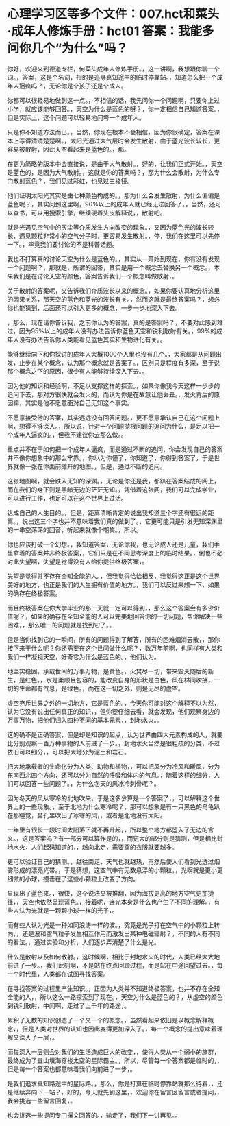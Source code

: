 # 心理学习区等多个文件：007.hct和菜头·成年人修炼手册：hct01 答案：我能多问你几个“为什么”吗？

你好，欢迎来到德道专栏，何菜头成年人修炼手册。，这一讲啊，我想跟你聊一个词。，答案，这是个名词，指的是追寻真知途中的临时停靠站。，知道怎么把一个成年人逼疯吗？，无论你是个孩子还是个成人。

你都可以很轻易地做到这一点。，不相信的话，我先问你一个问题啊，只要你上过小学，就应该能够回答。，天空为什么是蓝色的呀？，你一定相信自己知道答案。，但是实际上，这个问题可以轻易地问垮一个成年人。

只是你不知道方法而已。，当然，你现在根本不会相信，因为你很确定，答案在课本上写得清清楚楚啊。，太阳光通过大气层时会发生散射，由于蓝光波长较长，更容易被散射，因此天空看起来是蓝色的。，那。

在更为简略的版本中会直接说，是由于大气散射。，好的，让我们正式开始。，天空是蓝色的，是因为大气散射。，这就是你的答案吗？，那为什么会散射，为什么专门散射蓝色？，我们见过彩虹，也见过三棱镜。

他们证明太阳光其实是由七种颜色构成的。，那为什么会发生散射，为什么偏偏是蓝色呢？，其实问到这里啊，90%以上的成年人就已经无法回答了。，当然，还可以查书，可以用搜索引擎，继续硬着头皮解释说，，散射吧。

就是光遇见空气中的灰尘等介质发生方向改变的现象。，又因为蓝色光的波长较长，遇见颗粒非常小的空气分子时，更容易发生散射。，停，我们在这里可以先停一下。，毕竟我们要讨论的不是科普话题。

我也不打算真的讨论天空为什么是蓝色的。，其实从一开始到现在，你有没有发现一个问题啊？，那就是，所谓的回答，其实是用一个概念去替换另一个概念。，本来我们是在讨论天空的颜色，答案告诉我们一个概念叫做散射，。

关于散射的答案呢，又告诉我们介质波长以来的概念。，如果你要认真地分析这里的因果关系，那天空的蓝色和蓝光的波长有关。，然而这就是最终答案吗？，想必你也能猜到，后面还可以引入更多的概念，一步一步地深入下去。

，那么，现在请你告诉我，之前你认为的答案，真的是答案吗？，不要对此感到难过，因为95%以上的成年人没有办法告诉你蓝色天空和锐利散射有关。，99%的成年人没有办法告诉你人类能看见蓝色其实和生物进化有关。。

能够继续向下和你探讨的成年人大概1000个人里也没有几个。，大家都是从问题出发，止步在某个概念，认为那个概念就是答案了。，区别只是程度有多深，至于说那个概念之下的原因，很少有人能够持续深入下去。。

因为他的知识和经验啊，不足以支撑这样的探索。，如果你像我今天这样一步步的追问下去，那对方很快就会发火的，而认为你是在故意让他丢丑。，发火背后的原因嘛，其实是他不愿意面对自己无知这个事实。

不愿意接受他的答案，其实远远没有回答问题。，更不愿意承认自己在这个问题上啊，想得不够深入。，所以说，针对一个问题抛根问题的追问为什么，是足以把一个成年人逼疯的。，但我不建议你去那么做。。

重点并不在于如何把一个成年人逼疯，而是通过不断的追问，你会发现自己的答案并不像你想象中的那么牢靠。，你以为你懂了，你知道了，你得到答案了，于是世界就像一张在你面前摊开的地图。，但是，通过不断的追问。

这张地图啊，就会跌入无知的深渊。，无论是你还是我，都趴在答案结成的网上，而在我们的身下则是黑暗无边的茫茫无知。，凭借着这张网，我们可以完成学业，可以进行工作，也足可以在这个世界上过活。

达成自己的人生目的。，但是，距离清晰肯定的说出我知道三个字还有很远的距离。，说出这三个字也并不意味着我们真的做到了。，它更可能只是引发无知深渊里的一串空荡荡的回音，听起来就像个嘲笑。，所以。

你也应该打破一个幻想。，我知道答案，无论你我，也无论成人还是儿童，我们手里拿着的答案并非终极答案，，它们只是在不同思考深度上的临时结果。，倒也不必对此失望啊，失望是觉得没有人给你提供终极答案，。

失望是觉得并不存在全知全能的人。，但我觉得恰恰相反，我觉得这正是这个世界美好的地方，也正是我们的人生拥有价值的地方。，我们可以反过来想一下，如果的确存在终极答案。

而且终极答案在你大学毕业的那一天就一定可以得到，，那么这个答案会有多少价值呢？，如果的确存在全知全能的人可以完美地回答你的一切问题，帮你解决一些困难，，那么唯一的问题就是找到它了。。

但是当你找到它的一瞬间，所有的问题得到了解答，所有的困难烟消云散，，那你接下来干什么呢？你还需要在这个世间做什么呢？，数万年前啊，也同样有人类和我们一样凝视天空，好奇它为什么是蓝色的。，他们认为。

地坚实稳固，承载世间的万事万物，是黄色。，火焚尽一切，带来毁灭随后的新生，是红色。，水是柔顺且包容的，能改变自身的形状是白色，风在林间吹拂，一切的生命都有气息，是绿色。，而在这一切之外，则是无尽的虚空。

虚空充斥世界之外的一切地方，它是蓝色的。，今天你可能对这个解释不以为然，认为它没有说出任何真正的知识，，但你要仔细去看，就会发现，他们观察身边的万事万物，把他们归入四种不同的基本元素，，封地水火。。

这的确不是正确答案，但是却是知识的起点，认为世界由四大元素构成的人，就要比分别观察一百万种事物的人前进了一步。，封地水火当然是很粗疏的分类，不过依旧可以细分，，可以把大地分为泥土和岩石。

把大地承载者的生命化分为人类、动物和植物，，可以把风分为冷风和暖风，分为东南西北四个方向，还可以分为自然的呼吸和体内的气息。，随着这样的细分，人们可以回答一些问题了。，为什么冬天的风冰冷刺骨呢？。

因为冬天的风从寒冷的北地吹来，于是这多少算是一个答案了，，可以解释这个世界上的一些现象。，至于北地为什么寒冷呢？，那可以想象是有一只黑色的乌龟趴在那睡觉，鼻孔里吹出了冰寒的风，，或者是北地没有太阳。

一年里有很长一段时间太阳落下就不再升起，，所以整个地方都堕入了无边的含义。，这是答案吗？有一部分可以算作是的，，而更大的部分则是猜测，但是相比封地水火，人们起码知道的，，越向北走，需要穿的衣服就要越多。

更可以验证自己的猜测。，越往南走，天气也就越热，再然后使人们看到光透过烟雾形成的漂亮光带。，于是猜想，这空气中有无数悬浮的小颗粒，，光啊就是更小更细微的小球，撞击在了这些小颗粒上改变了方向。

显现出了蓝色来。，很快，这个说法又被推翻，因为海拔更高的地方空气更加捷径，，天空也依然呈现蓝色。，接着呢，连光本身是什么也产生了不同的理解。，有些人认为光就是一颗颗小球一样的光子，。

而有些人认为光是一种如同浪涛一样的波。，究竟是光子打在空气中的小颗粒上转向，，还是波和空气粒子发生相互作用而激发出某种电磁辐射？，不同的人有不同的看法。，通过实验和分析，人们逐步弄清楚了什么是光。

什么是散射以及如何散射。，这时候啊，相比于封地水火的时代，人类已经大大地前进了一步。，我们此刻啊，不是站在终点回顾过程，而是站在中途回望过去。，每一个时代里，人类都在试图寻找答案。

在寻找答案的过程里产生知识。，正因为人类并不知道终极答案，也并不存在全知全能的人，，所以这么一路探索到了现在。，天空为什么是蓝色的？，从虚空的颜色到锐利散射，中间啊，走过了上千年的路途，。

累积了无数的知识创造了一个又一个的概念。，虽然看起来依旧是以概念解释概念，，但是人类对世界的认知也因此变得更加深入了。，每一个概念的提出意味着理解又深入了一层，。

而每深入一层则会对我们的生活造成巨大的改变，，使得人类从一个弱小的族群，最终成为了宜山填海穿梭太空的星际霸主。，所以，尽管每一个答案都是临时的，，但是每一个答案也都意味着我们向前进了一步，。

是我们追求真知路途中的星际路。，那么，你是打算在临时停靠站就那么待着，，还是继续奔向下一站？，好的，今天就先到这里，，欢迎你在留言区留言或者提问，，我会挑选一些留言回复，。

也会挑选一些提问专门撰文回答的。，输走了，我们下一讲再见。。